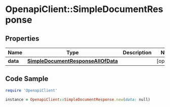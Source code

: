 # OpenapiClient::SimpleDocumentResponse

## Properties

Name | Type | Description | Notes
------------ | ------------- | ------------- | -------------
**data** | [**SimpleDocumentResponseAllOfData**](SimpleDocumentResponseAllOfData.md) |  | [optional] 

## Code Sample

```ruby
require 'OpenapiClient'

instance = OpenapiClient::SimpleDocumentResponse.new(data: null)
```



